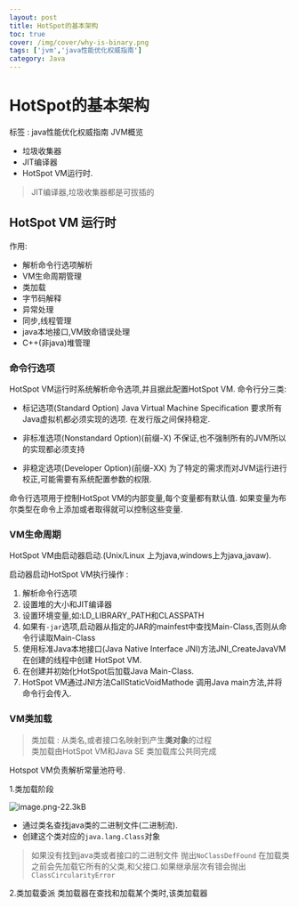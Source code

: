 ```yaml
---
layout: post
title: HotSpot的基本架构
toc: true
cover: /img/cover/why-is-binary.png
tags: ['jvm','java性能优化权威指南']
category: Java
---
```


# HotSpot的基本架构
标签 : java性能优化权威指南 JVM概览

+ 垃圾收集器　
+ JIT编译器
+ HotSpot VM运行时.


> JIT编译器,垃圾收集器都是可拔插的

## HotSpot VM 运行时

作用:

+ 解析命令行选项解析
+ VM生命周期管理
+ 类加载
+ 字节码解释
+ 异常处理
+ 同步,线程管理
+ java本地接口,VM致命错误处理
+ C++(非java)堆管理 　

### 命令行选项
HotSpot VM运行时系统解析命令选项,并且据此配置HotSpot VM.
命令行分三类:

+ 标记选项(Standard Option)
Java Virtual Machine Specification 要求所有Java虚拟机都必须实现的选项.
在发行版之间保持稳定.

+ 非标准选项(Nonstandard Option)(前缀-X)
不保证,也不强制所有的JVM所以的实现都必须支持

+ 非稳定选项(Developer Option)(前缀-XX)
为了特定的需求而对JVM运行进行校正,可能需要有系统配置参数的权限.

命令行选项用于控制HotSpot VM的内部变量,每个变量都有默认值.
如果变量为布尔类型在命令上添加或者取得就可以控制这些变量.

### VM生命周期

HotSpot VM由启动器启动.(Unix/Linux 上为java,windows上为java,javaw).

启动器启动HotSpot VM执行操作 :
1. 解析命令行选项
2. 设置堆的大小和JIT编译器
3. 设置环境变量,如:LD_LIBRARY_PATH和CLASSPATH
4. 如果有`-jar`选项,启动器从指定的JAR的mainfest中查找Main-Class,否则从命令行读取Main-Class
5. 使用标准Java本地接口(Java Native Interface JNI)方法JNI_CreateJavaVM在创建的线程中创建 HotSpot VM.
6. 在创建并初始化HotSpot后加载Java Main-Class.
7. HotSpot VM通过JNI方法CallStaticVoidMathode 调用Java main方法,并将命令行会传入.

### VM类加载 
> 类加载 : 从类名,或者接口名映射到产生**类对象**的过程  
> 类加载由HotSpot VM和Java SE 类加载库公共同完成 

Hotspot VM负责解析常量池符号. 

1.类加载阶段 

![image.png-22.3kB][1]

+ 通过类名查找java类的二进制文件(二进制流). 
+ 创建这个类对应的`java.lang.Class`对象

> 如果没有找到java类或者接口的二进制文件 抛出`NoClassDefFound`
> 在加载类之前会先加载它所有的父类,和父接口.如果继承层次有错会抛出`ClassCircularityError` 

2.类加载委派 
类加载器在查找和加载某个类时,该类加载器








  [1]: http://static.zybuluo.com/jack4c/5akqj65mcgmbkaduwq9ttctg/image.png